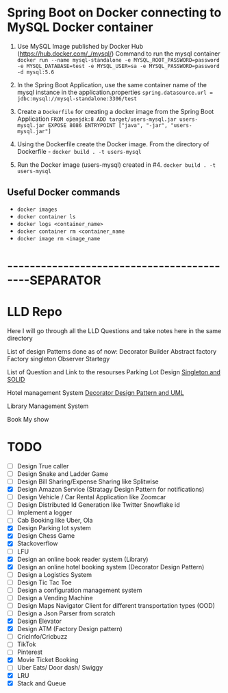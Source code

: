 # Spring Boot on Docker connecting to MySQL Docker container

1. Use MySQL Image published by Docker Hub (https://hub.docker.com/_/mysql/)
Command to run the mysql container
`docker run --name mysql-standalone -e MYSQL_ROOT_PASSWORD=password -e MYSQL_DATABASE=test -e MYSQL_USER=sa -e MYSQL_PASSWORD=password -d mysql:5.6`

2. In the Spring Boot Application, use the same container name of the mysql instance in the application.properties
`spring.datasource.url = jdbc:mysql://mysql-standalone:3306/test`

3. Create a `Dockerfile` for creating a docker image from the Spring Boot Application
`FROM openjdk:8
ADD target/users-mysql.jar users-mysql.jar
EXPOSE 8086
ENTRYPOINT ["java", "-jar", "users-mysql.jar"]`

4. Using the Dockerfile create the Docker image.
From the directory of Dockerfile - `docker build . -t users-mysql`

5. Run the Docker image (users-mysql) created in #4.
`docker build . -t users-mysql`

## Useful Docker commands
- `docker images`
- `docker container ls`
- `docker logs <container_name>`
- `docker container rm <container_name`
- `docker image rm <image_name`



#  ------------------------------------------SEPARATOR


# LLD Repo
Here I will go through all the LLD Questions and take notes here in the same directory

List of design Patterns done as of now:
Decorator
Builder
Abstract factory
Factory
singleton
Observer
Startegy



List of Question and Link to the resourses
Parking Lot Design [Singleton and SOLID](https://www.youtube.com/watch?v=V9NEOLpt3tg) 

Hotel management System [Decorator Design Pattern and UML](https://www.youtube.com/watch?v=71W8QTdFWw8&list=PL12BCqE-Lp650Cg6FZW7SoZwN8Rw1WJI7&index=3) 


Library Management System

Book My show




# TODO
- [ ] Design True caller	
- [ ] Design Snake and Ladder Game	
- [ ] Design Bill Sharing/Expense Sharing like Splitwise
- [X] Design Amazon Service	(Stratagy Design Pattern for notifications)
- [ ] Design Vehicle / Car Rental Application like Zoomcar
- [ ] Design Distributed Id Generation like Twitter Snowflake id	
- [ ] Implement a logger	
- [ ] Cab Booking like Uber, Ola	
- [X] Design Parking lot system
- [X] Design Chess Game	
- [X] Stackoverflow
- [ ] LFU
- [X] Design an online book reader system	(Library)
- [X] Design an online hotel booking system	(Decorator Design Pattern)
- [ ] Design a Logistics System	
- [ ] Design Tic Tac Toe
- [ ] Design a configuration management system
- [ ] Design a Vending Machine
- [ ] Design Maps Navigator Client for different transportation types (OOD)
- [ ] Design a Json Parser from scratch	
- [X] Design Elevator	
- [X] Design ATM (Factory Design pattern)
- [ ] CricInfo/Cricbuzz
- [ ] TikTok
- [ ] Pinterest
- [X] Movie Ticket Booking
- [ ] Uber Eats/ Door dash/ Swiggy
- [X] LRU
- [X] Stack and Queue
